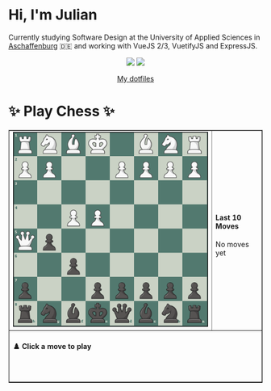 # **Hi, I'm Julian**

Currently studying Software Design at the University of Applied Sciences in <a href="https://www.th-ab.de/en/" >Aschaffenburg</a> :de: and working with VueJS 2/3, VuetifyJS and ExpressJS.

<p align="center">
  <img src="https://github-readme-stats.vercel.app/api/top-langs/?username=thieleju&theme=blue-green&hide=jupyter%20notebook&layout=compact"  />
  <img width="420" src="https://github-readme-stats.vercel.app/api?username=thieleju&theme=blue-green&show_icons=true"/>
</p>

<p align="center">
    <a href="https://github.com/thieleju/dotfiles">My dotfiles</a>
</p>

<h1>✨ Play Chess ✨ </h1>

<table border="1" style="width:100%; border-collapse:collapse;">
<tr>
  <td><img src="https://raw.githubusercontent.com/thieleju/thieleju/main/games/game5/chessboard-1723986384.png" alt="Chessboard" width="550"/></td>
  <td>
    <h4>Last 10 Moves</h4>
    No moves yet
  </td>
</tr>
<tr>
  <td colspan="2">
    <h4>♟️ Click a move to play</h4>
    <a href="https://github.com/thieleju/thieleju/issues/new?body=Click 'Submit new Issue' to play. Your move will be played in about 25 seconds&labels=chess&title=" target="_blank"></a>
     <br/><br/>
  </td>
</tr>
</table>
